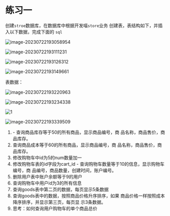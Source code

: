 # 练习一

创建`stroe`数据库，在数据库中根据开发喵`store`业务 创建表，表结构如下，并插入以下数据，完成下面的 `sql`

![image-20230722193058954](https://s2.loli.net/2023/07/22/rLqeXb7x5Rc9uVo.png)

![image-20230722193111231](https://s2.loli.net/2023/07/22/faVWdAsNOJjPKp6.png)

![image-20230722193126312](https://s2.loli.net/2023/07/22/vyDWbCkRI3fPqXT.png)

![image-20230722193149661](https://s2.loli.net/2023/07/22/HalBGN6sCr4Zweo.png)

表数据：

![image-20230722193220963](https://s2.loli.net/2023/07/22/P62E3VcmZaBUbAR.png)

![image-20230722193234338](https://s2.loli.net/2023/07/22/cCbpZlrSvQXneIV.png)

![1](https://s2.loli.net/2023/07/23/Z5HmMiRC4tnTeba.png)

![image-20230722193339509](https://s2.loli.net/2023/07/22/pMG2DLqmByAfw3s.png)

1. \- 查询商品库存等于50的所有商品，显示商品编号，商 品名称，商品售价，商品库存。
2. 查询商品成本等于60的所有商品，显示商品编号，商 品名称，商品售价，商品库存。
3. 修改购物车中id为5的num数量加一 
4. 修改购物车表的id字段为cart_id - 查询购物车数量等于10的信息，显示购物车编号，商 品编号，商品数量，创建时间，账户编号。 
5.  删除用户表中账户余额等于9的用户 
6. 查询购物车中用户id为3的所有信息 
7.  查询goods表中第二页的数据，每页显示5条数据 
8. 查询goods表中的数据，按照商品价格升序排序，如果 商品价格一样按照成本降序排序，并显示第三页，每页显 示3条数据。 
9. 思考：如何查询用户购物车的单个商品总价

